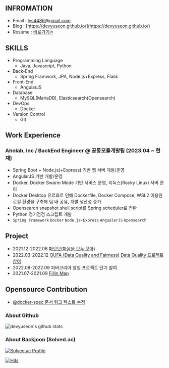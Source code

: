 ## INFROMATION

- Email : lys4486@gmail.com
- Blog : [https://devyuseon.github.io/](https://devyuseon.github.io/)
- Resume : [바로가기↗️](https://yuseonlim.notion.site/Portfolio-ff8c0bfe1f944c138a8c3f9e474812b6?pvs=4)

## SKILLS

- Programming Language
  - Java, Javascript, Python 
- Back-End
  - Spring Framwork, JPA, Node.js+Express, Flask
- Front-End
  - AngularJS
- Database
  - MySQL(MariaDB), Elasticsearch(Opensearch)
- DevOps
  - Docker
- Version Control
  - Git

## Work Experience
### Ahnlab, Inc / BackEnd Engineer @ 공통모듈개발팀 (2023.04 ~ 현재)
- Spring Boot + Node.js(+Express) 기반 웹 서버 개발/운영
- AngularJS 기반 개발/운영
- Docker, Docker Swarm Mode 기반 서비스 운영, 리눅스(Rocky Linux) 서버 관리
- Docker Desktop 유료화로 인해 Dockerfile, Docker Compose, WSL2 이용한 로컬 환경을 구축해 팀 내 공유, 개발 생산성 증가
- Opensearch snapshot shell script를 Spring scheduler로 전환
- Python 정기점검 스크립트 개발
- `Spring Framework` `Docker` `Node.js+Express` `AngualerJS` `Opensearch`

## Project
- 2021.12-2022.06 [마모모(마음을 모두 모아)](https://github.com/2E2I/mamomo-server)
- 2022.03-2022.12 [QUFA (Data Quality and Fairness) Data Quality 프로젝트 참여](https://gitlab.com/qufa)
- 2022.08-2022.09 피버코리아 창업 프로젝트 단기 참여
- 2021.07-2021.09 [Fillin Map](https://github.com/HSUITContestTeam/fillin-map)

## Opensource Contribution
- [@docker-spec 문서 링크 텍스트 수정](https://github.com/compose-spec/compose-spec/pull/454)
 
<!-- ### Blog Posts -->
<!-- RECENT POST START -->

<!-- RECENT POST END -->

<!--
**yuseon-Lim/yuseon-Lim** is a ✨ _special_ ✨ repository because its `README.md` (this file) appears on your GitHub profile.

Here are some ideas to get you started:

- 🔭 I’m currently working on ...
- 🌱 I’m currently learning ...
- 👯 I’m looking to collaborate on ...
- 🤔 I’m looking for help with ...
- 💬 Ask me about ...
- 📫 How to reach me: ...
- 😄 Pronouns: ...
- ⚡ Fun fact: ...
-->

### About Github
![devyuseon's github stats](https://github-readme-stats.vercel.app/api?username=devyuseon&show_icons=true&theme=radical&count_private=true)

### About Backjoon (Solved.ac)
[![Solved.ac Profile](http://mazassumnida.wtf/api/v2/generate_badge?boj=lys4486)](https://solved.ac/lys4486/)

<!-- [![mazandi profile](http://mazandi.herokuapp.com/api?handle=lys4486&theme=warm)](https://solved.ac/lys4486/) -->

[![Hits](https://hits.seeyoufarm.com/api/count/incr/badge.svg?url=https%3A%2F%2Fgithub.com%2Fyuseon-Lim&count_bg=%2379C83D&title_bg=%23555555&icon=&icon_color=%23E7E7E7&title=hits&edge_flat=false)](https://hits.seeyoufarm.com)
